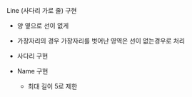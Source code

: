 Line (사다리 가로 줄) 구현
- 양 옆으로 선이 없게
- 가장자리의 경우 가장자리를 벗어난 영역은 선이 없는경우로 처리

- 사다리 구현

- Name 구현
  - 최대 길이 5로 제한
